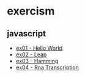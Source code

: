 # exercism

## javascript
  - [ex01 - Hello World](http://exercism.io/submissions/a6e2d62b353a44c1ab7261bd98d5bf07)
  - [ex02 - Leap](http://exercism.io/submissions/8748a559af084c26a74fe45055ec70a0)
  - [ex03 - Hamming](http://exercism.io/submissions/762987be9df0496ea56bf28e7fd0dde2)
  - [ex04 - Rna Transcription](http://exercism.io/submissions/e6ab63849bea464ba200922029d13a6b)
